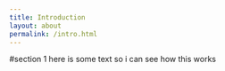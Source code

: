 ```yaml
---
title: Introduction
layout: about
permalink: /intro.html
---
```

#section 1
here is some text so i can see how this works